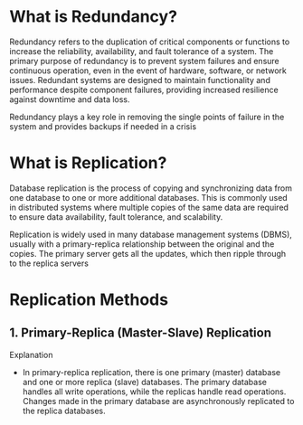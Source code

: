 # What is Redundancy?
Redundancy refers to the duplication of critical components or functions to increase the reliability, availability, and fault tolerance of a system. The primary purpose of redundancy is to prevent system failures and ensure continuous operation, even in the event of hardware, software, or network issues. Redundant systems are designed to maintain functionality and performance despite component failures, providing increased resilience against downtime and data loss.

Redundancy plays a key role in removing the single points of failure in the system and provides backups if needed in a crisis
# What is Replication?
Database replication is the process of copying and synchronizing data from one database to one or more additional databases. This is commonly used in distributed systems where multiple copies of the same data are required to ensure data availability, fault tolerance, and scalability.

Replication is widely used in many database management systems (DBMS), usually with a primary-replica relationship between the original and the copies. The primary server gets all the updates, which then ripple through to the replica servers
# Replication Methods
## 1. Primary-Replica (Master-Slave) Replication
Explanation
- In primary-replica replication, there is one primary (master) database and one or more replica (slave) databases. The primary database handles all write operations, while the replicas handle read operations. Changes made in the primary database are asynchronously replicated to the replica databases.